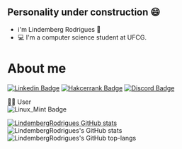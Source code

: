 ## Personality under construction 😄

* i'm Lindemberg Rodrigues 🧔
* 💻 I'm a computer science student at UFCG.

# About me
[![Linkedin Badge](https://img.shields.io/badge/LinkedIn-0077B5?style=for-the-badge&logo=linkedin&logoColor=white&link=https://www.linkedin.com/in/lindemberg-rodrigues-a91810135/)](https://www.linkedin.com/in/lindemberg-rodrigues-a91810135/)
[![Hakcerrank Badge](https://img.shields.io/badge/-Hackerrank-2EC866?style=for-the-badge&logo=HackerRank&logoColor=white&link=https://www.hackerrank.com/bergfla2010)](https://www.hackerrank.com/bergfla2010)
[![Discord Badge](https://img.shields.io/badge/Discord-7289DA?style=for-the-badge&logo=discord&logoColor=white&link=https://discord.com/channels/lindemberg.barbosa#5898)](https://discord.com/channels/lindemberg.barbosa#5898)

🧑‍💻 User<br /> ![Linux_Mint Badge](https://img.shields.io/badge/Linux_Mint-87CF3E?style=for-the-badge&logo=linux-mint&logoColor=white&link=https://github.com/LindembergRodrigues)

[![LindembergRodrigues GitHub stats](https://github-readme-stats.vercel.app/api?username=LindembergRodrigues)](https://github.com/LindembergRodrigues/github-readme-stats)
![LindembergRodrigues's GitHub stats](https://github-readme-stats.vercel.app/api?username=LindembergRodrigues&show_icons=true&theme=radical)
![LindembergRodrigues's GitHub top-langs](https://github-readme-stats.vercel.app/api/top-langs/?username=LindembergRodrigues&layout=compact&theme=radical)
